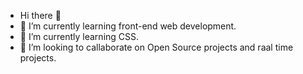 *  Hi there 👋
* 🌱 I’m currently learning front-end web development.
* 🌱 I’m currently learning CSS.
* 👯 I’m looking to callaborate on Open Source projects and raal time projects.



<!--
**yhuteemoren/yhuteemoren** is a ✨ _special_ ✨ repository because its `README.md` (this file) appears on your GitHub profile.

Here are some ideas to get you started:

- 🔭 I’m currently working on ...
- 🌱 I’m a product designer and I'm currently learning web development.
- 👯 I’m looking to callaborate on ...
- 🤔 I’m looking for help with ...
- 💬 Ask me about ...
- 📫 How to reach me: ...
- 😄 Pronouns: ...
- ⚡ Fun fact: ...
-->

